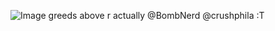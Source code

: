 ![Image](https://github.com/user-attachments/assets/77281fcf-0b28-4f36-80dd-5221b1d450e7)
greeds above r actually @BombNerd @crushphila :T
